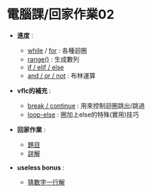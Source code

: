 # 電腦課/回家作業02

- **進度** :
  - [while](https://shengyu7697.github.io/blog/2021/01/03/Python-while/ "shengyu7697的教學") / [for](https:/www.w3schools.com/python/python_for_loops.asp "w3schools.com的教學") : 各種迴圈
  - [range()](https://shengyu7697.github.io/blog/2021/02/09/Python-range/ "shengyu7697的教學") : 生成數列
  - [if / elif / else](https://shengyu7697.github.io/blog/2019/11/19/Python-if/ "shengyu7697的教學")
  - [and / or / not](https://realpython.com/python-or-operator/ "realpython.com的教學") : 布林運算

- **vflc的補充** :
  - [break / continue](https://medium.com/@chiayinchen/1-分鐘搞懂-python-迴圈控-break-continue-pass-be290cd1f9d8 "chiayinchen的教學") : 用來控制迴圈跳出/跳過
  - [loop-else](https://stackoverflow.com/questions/9979970why-does-python-use-else-after-for-and-while-loops#answer-9980752 "stackoverflow.com上找到的超讚教學") : 圈加上else的特殊(實用)技巧

- **回家作業** :
  - [題目](/高一/回家作業02/only_problem.ipynb "by vflc")
  - [詳解](/高一/回家作業02/solve.ipynb "by vflc")

- **useless bonus** :
  - [猜數字一行解](/高一/回家作業02/guess_number_one_line.ipynb "by vflc")
